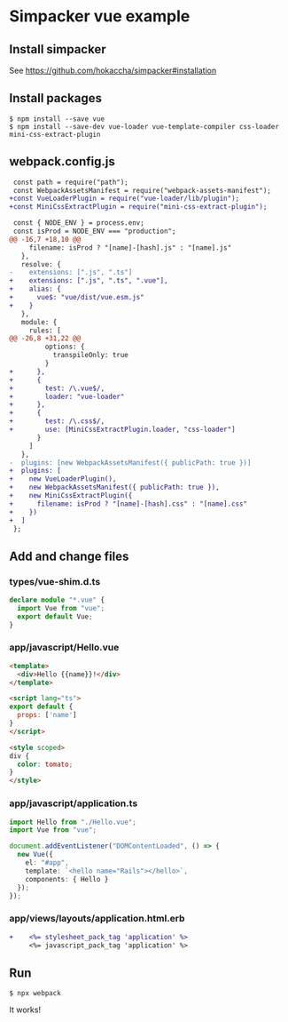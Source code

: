 # Simpacker vue example

## Install simpacker

See https://github.com/hokaccha/simpacker#installation

## Install packages

```
$ npm install --save vue
$ npm install --save-dev vue-loader vue-template-compiler css-loader mini-css-extract-plugin
```

## webpack.config.js

```diff
 const path = require("path");
 const WebpackAssetsManifest = require("webpack-assets-manifest");
+const VueLoaderPlugin = require("vue-loader/lib/plugin");
+const MiniCssExtractPlugin = require("mini-css-extract-plugin");

 const { NODE_ENV } = process.env;
 const isProd = NODE_ENV === "production";
@@ -16,7 +18,10 @@
     filename: isProd ? "[name]-[hash].js" : "[name].js"
   },
   resolve: {
-    extensions: [".js", ".ts"]
+    extensions: [".js", ".ts", ".vue"],
+    alias: {
+      vue$: "vue/dist/vue.esm.js"
+    }
   },
   module: {
     rules: [
@@ -26,8 +31,22 @@
         options: {
           transpileOnly: true
         }
+      },
+      {
+        test: /\.vue$/,
+        loader: "vue-loader"
+      },
+      {
+        test: /\.css$/,
+        use: [MiniCssExtractPlugin.loader, "css-loader"]
       }
     ]
   },
-  plugins: [new WebpackAssetsManifest({ publicPath: true })]
+  plugins: [
+    new VueLoaderPlugin(),
+    new WebpackAssetsManifest({ publicPath: true }),
+    new MiniCssExtractPlugin({
+      filename: isProd ? "[name]-[hash].css" : "[name].css"
+    })
+  ]
 };
 ```

## Add and change files

### types/vue-shim.d.ts

```typescript
declare module "*.vue" {
  import Vue from "vue";
  export default Vue;
}
```

### app/javascript/Hello.vue

```html
<template>
  <div>Hello {{name}}!</div>
</template>

<script lang="ts">
export default {
  props: ['name']
}
</script>

<style scoped>
div {
  color: tomato;
}
</style>
```

### app/javascript/application.ts

```typescript
import Hello from "./Hello.vue";
import Vue from "vue";

document.addEventListener("DOMContentLoaded", () => {
  new Vue({
    el: "#app",
    template: `<hello name="Rails"></hello>`,
    components: { Hello }
  });
});
```

### app/views/layouts/application.html.erb

```diff
+    <%= stylesheet_pack_tag 'application' %>
     <%= javascript_pack_tag 'application' %>
```

## Run

```
$ npx webpack
```

It works!
